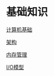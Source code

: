 # 基础知识



[计算机基础](%E8%AE%A1%E7%AE%97%E6%9C%BA%E5%9F%BA%E7%A1%80/%E8%AE%A1%E7%AE%97%E6%9C%BA%E5%9F%BA%E7%A1%80.md)

[架构](%E6%9E%B6%E6%9E%84/%E6%9E%B6%E6%9E%84.md)

[内存管理](%E5%86%85%E5%AD%98%E7%AE%A1%E7%90%86/%E5%86%85%E5%AD%98%E7%AE%A1%E7%90%86.md)

[I/O模型](I.O%E6%A8%A1%E5%9E%8B/I.O%E6%A8%A1%E5%9E%8B.md)

